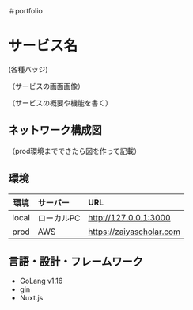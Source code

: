 ＃portfolio

# サービス名
(各種バッジ)

（サービスの画面画像）

（サービスの概要や機能を書く）

## ネットワーク構成図
（prod環境までできたら図を作って記載）

## 環境
|環境|サーバー|URL|
|:---:|:---|:---|
|local|ローカルPC|http://127.0.0.1:3000|
|prod|AWS|https://zaiyascholar.com|

## 言語・設計・フレームワーク
- GoLang v1.16
- gin
- Nuxt.js

<!-- ## 開発環境構築手順
```
① portfolio配下で docker　compose up -d を実行。
②　　portfolio配下で docker　compose exec front sh を実行し、npm install　を実行。
③ portfolio配下で docker　compose exec go sh を実行し、go run main.go　を実行。
④ http://localhost:3000 にアクセス。

ログインする場合は、あらかじめ入力されているメールアドレスとパスワードをお使いください。
```

## テスト
go test ./...
 -->
